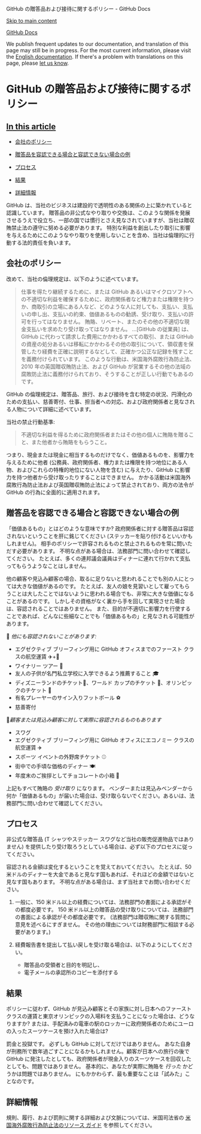 GitHub の贈答品および接待に関するポリシー - GitHub Docs

[Skip to main content](#main-content)

[](/ja)[GitHub Docs](/ja)

We publish frequent updates to our documentation, and translation of this page may still be in progress. For the most current information, please visit the [English documentation](/en). If there's a problem with translations on this page, please [let us know](https://github.com/contact?form[subject]=translation%20issue%20on%20docs.github.com&form[comments]=).

GitHub の贈答品および接待に関するポリシー
==========

[In this article](/site-policy/github-company-policies/github-gifts-and-entertainment-policy#in-this-article)
----------

* [会社のポリシー](#company-policies)

* [贈答品を容認できる場合と容認できない場合の例](#examples-of-acceptable-and-unacceptable-gifts)

* [プロセス](#process)

* [結果](#consequences)

* [詳細情報](#more-information)

GitHub は、当社のビジネスは建設的で透明性のある関係の上に築かれていると認識しています。 贈答品の非公式なやり取りや交換は、このような関係を発展させるうえで役立ち、一部の国では慣行とさえ見なされていますが、当社は贈収賄禁止法の遵守に努める必要があります。 特別な利益を創出したり取引に影響を与えるためにこのようなやり取りを使用しないことを含め、当社は倫理的に行動する法的責任を負います。

[](#company-policies)会社のポリシー
----------

改めて、当社の倫理規定は、以下のように述べています。

>
>
> 仕事を得たり継続するために、または GitHub あるいはマイクロソフトへの不適切な利益を確保するために、政府関係者など権力または権限を持つか、商取引の立場にある人など、どのような人に対しても、支払い、支払いの申し出、支払いの約束、価値あるものの勧誘、受け取り、支払いの許可を行ってはなりません。 賄賂、リベート、またのその他の不適切な現金支払いを求めたり受け取ってはなりません。 ...[GitHub の従業員] は、GitHub に代わって請求した費用にかかわるすべての取引、または GitHub の資産の処分あるいは移転にかかわるその他の取引について、領収書を保管したり経費を正確に説明するなどして、正確かつ公正な記録を残すことを義務付けられています。 このような行動は、米国海外腐敗行為防止法、 2010 年の英国贈収賄防止法、および GitHub が営業するその他の法域の腐敗防止法に義務付けられており、そうすることが正しい行動でもあるのです。
>
>

GitHub の倫理規定は、贈答品、旅行、および接待を含む特定の状況、円滑化のための支払い、慈善寄付、仕事、担当者への対応、および政府関係者と見なされる人物について詳細に述べています。

当社の禁止行動基準:

>
>
> 不適切な利益を得るために政府関係者またはその他の個人に賄賂を贈ること、また他者から賄賂をもらうこと。
>
>

つまり、現金または現金に相当するものだけでなく、価値あるものを、影響力を与えるために他者 (公務員、政府関係者、権力または権限を持つ地位にある人物、およびこれらの特権的地位にない人物を含む) に与えたり、GitHub に影響力を持つ他者から受け取ったりすることはできません。 かかる活動は米国海外腐敗行為防止法および英国贈収賄防止法によって禁止されており、両方の法令が GitHub の行為に全面的に適用されます。

[](#examples-of-acceptable-and-unacceptable-gifts)贈答品を容認できる場合と容認できない場合の例
----------

「価値あるもの」とはどのような意味ですか? 政府関係者に対する贈答品は容認されないということを肝に銘じてください (ステッカーを貼り付けるといいかもしれません)。 相手のポリシーで許容されるものと禁止されるものを常に問いただす必要があります。 不明な点がある場合は、法務部門に問い合わせて確認してください。 たとえば、多くの連邦議会議員はディナーに連れて行かれて支払ってもらうようなことはしません。

他の顧客や見込み顧客の場合、取るに足りないと思われることでも別の人にとっては大きな価値があるのです。 たとえば、友人の娘を見習いとして雇ってもらうことは大したことではないように思われる場合でも、非常に大きな価値になることがあるのです。 しかしその資格がなく裏から手を回して実現させた場合は、容認されることではありません。 また、目的が不適切に影響力を行使することであれば、どんなに些細なことでも「価値あるもの」と見なされる可能性があります。

🙅 *他にも容認されないことがあります:*

* エグゼクティブ ブリーフィング用に GitHub オフィスまでのファースト クラスの航空運賃 ✈️+🍾
* ワイナリー ツアー 🍷
* 友人の子供が名門私立学校に入学できるよう推薦すること 🎓
* ディズニーランドのチケット👸、ワールド カップのチケット 🥅、オリンピックのチケット 🏅
* 有名プレーヤーのサイン入りフットボール ⚽️
* 慈善寄付

🙆*顧客または見込み顧客に対して実際に容認されるものもあります*

* スワグ
* エグゼクティブ ブリーフィング用に GitHub オフィスにエコノミー クラスの航空運賃 ✈️
* スポーツ イベントの外野席チケット ⚾️
* 街中での手頃な価格のディナー 🍽
* 年度末のご挨拶としてチョコレートの小箱 🍫

上記もすべて賄賂の *受け取り* になります。 ベンダーまたは見込みベンダーから何か「価値あるもの」が届いた場合は、受け取らないでください。あるいは、法務部門に問い合わせて確認してください。

[](#process)プロセス
----------

非公式な贈答品 (T シャツやステッカー スワグなど当社の販売促進物品ではありません) を提供したり受け取ろうとしている場合は、必ず以下のプロセスに従ってください。

容認される金額は変化するということを覚えておいてください。 たとえば、50 米ドルのディナーを大金であると見なす国もあれば、それほどの金額ではないと見なす国もあります。 不明な点がある場合は、まず当社までお問い合わせください。

1. 一般に、150 米ドル以上の経費については、法務部門の書面による承認がその都度必要です。 150 米ドル以上の贈答品の受け取りについては、法務部門の書面による承認がその都度必要です。 (法務部門は贈収賄に関する質問に意見を述べるにすぎません。 その他の理由については財務部門に相談する必要があります。)

2. 経費報告書を提出して払い戻しを受け取る場合は、以下のようにしてください。

   * 贈答品の受領者と目的を明記し、
   * 電子メールの承認所のコピーを添付する

[](#consequences)結果
----------

ポリシーに従わず、GitHub が見込み顧客とその家族に対し日本へのファースト クラスの運賃と東京オリンピックの入場料を支払うことになった場合は、どうなりますか? または、手配済みの電車の駅のロッカーに政府関係者のためにユーロの入ったスーツケースを預け入れた場合は?

罰金と投獄です。 必ずしも GitHub に対してだけではありません。 あなた自身が刑務所で数年過ごすことになるかもしれません。顧客が日本への旅行の後で GitHub に発注したとしても、政府関係者が現金入りのスーツケースを回収したとしても、問題ではありません。 基本的に、あなたが実際に賄賂を *行った* かどうかは問題ではありません。 にもかかわらず、最も重要なことは「試みた」ことなのです。

[](#more-information)詳細情報
----------

規則、履行、および罰則に関する詳細および文脈については、米国司法省の [米国海外腐敗行為防止法のリソース ガイド](https://www.justice.gov/sites/default/files/criminal-fraud/legacy/2015/01/16/guide.pdf) を参照してください。
